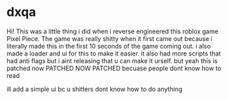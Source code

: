 # dxqa
Hi! 
This was a little thing i did when i reverse engineered this roblox game Pixel Piece. 
The game was really shitty when it first came out because i literally made this in the 
first 10 seconds of the game coming out. i also made a loader and ui for this to make 
it easier. it also had more scripts that had anti flags but i aint releasing that 
u can make it urself. but yeah this is patched now
PATCHED NOW
PATCHED
becuase people dont know how to read

ill add a simple ui bc u shitters dont know how to do anything
